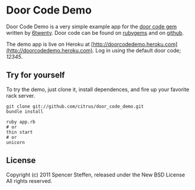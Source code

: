 Door Code Demo
==============

Door Code Demo is a very simple example app for the [door code gem](https://rubygems.org/gems/door_code) written by [6twenty](https://github.com/6twenty). Door code can be found on [rubygems](https://rubygems.org/gems/door_code) and on [github](https://github.com/6twenty/door_code).

The demo app is live on Heroku at [http://doorcodedemo.heroku.com](http://doorcodedemo.heroku.com). Log in using the default door code; *12345*.


Try for yourself
----------------

To try the demo, just clone it, install dependences, and fire up your favorite rack server.

    git clone git://github.com/citrus/door_code_demo.git
    bundle install
    
    ruby app.rb 
    # or
    thin start
    # or
    unicorn
    


License
-------

Copyright (c) 2011 Spencer Steffen, released under the New BSD License All rights reserved.